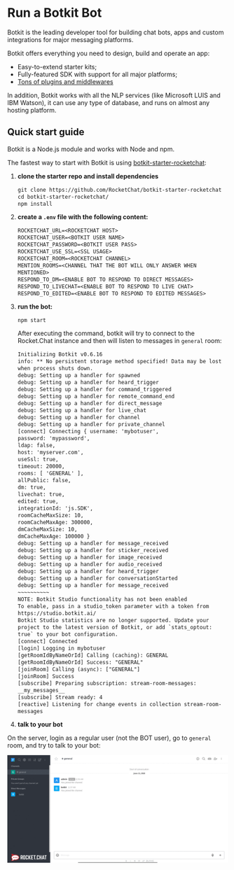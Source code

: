 # Run a Botkit Bot

Botkit is the leading developer tool for building chat bots, apps and custom integrations for major
messaging platforms.

Botkit offers everything you need to design, build and operate an app:

* Easy-to-extend starter kits;
* Fully-featured SDK with support for all major platforms;
* [Tons of plugins and middlewares](https://botkit.ai/docs/readme-middlewares.html)

In addition, Botkit works with all the NLP services (like Microsoft LUIS and IBM Watson), it can use any
type of database, and runs on almost any hosting platform.

## Quick start guide

Botkit is a Node.js module and works with Node and npm.

The fastest way to start with Botkit is using [botkit-starter-rocketchat](https://github.com/RocketChat/botkit-starter-rocketchat):

1. **clone the starter repo and install dependencies**

    ```
    git clone https://github.com/RocketChat/botkit-starter-rocketchat
    cd botkit-starter-rocketchat/
    npm install
    ```

2. **create a `.env` file with the following content:**

    ```
    ROCKETCHAT_URL=<ROCKETCHAT HOST>
    ROCKETCHAT_USER=<BOTKIT USER NAME>
    ROCKETCHAT_PASSWORD=<BOTKIT USER PASS>
    ROCKETCHAT_USE_SSL=<SSL USAGE>
    ROCKETCHAT_ROOM=<ROCKETCHAT CHANNEL>
    MENTION_ROOMS=<CHANNEL THAT THE BOT WILL ONLY ANSWER WHEN MENTIONED>
    RESPOND_TO_DM=<ENABLE BOT TO RESPOND TO DIRECT MESSAGES>
    RESPOND_TO_LIVECHAT=<ENABLE BOT TO RESPOND TO LIVE CHAT>
    RESPOND_TO_EDITED=<ENABLE BOT TO RESPOND TO EDITED MESSAGES>
    ```

3. **run the bot:**

    ```
    npm start
    ```

    After executing the command, botkit will try to connect to the Rocket.Chat instance and then
    will listen to messages in `general` room:

    ```
    Initializing Botkit v0.6.16
    info: ** No persistent storage method specified! Data may be lost when process shuts down.
    debug: Setting up a handler for spawned
    debug: Setting up a handler for heard_trigger
    debug: Setting up a handler for command_triggered
    debug: Setting up a handler for remote_command_end
    debug: Setting up a handler for direct_message
    debug: Setting up a handler for live_chat
    debug: Setting up a handler for channel
    debug: Setting up a handler for private_channel
    [connect] Connecting { username: 'mybotuser',
    password: 'mypassword',
    ldap: false,
    host: 'myserver.com',
    useSsl: true,
    timeout: 20000,
    rooms: [ 'GENERAL' ],
    allPublic: false,
    dm: true,
    livechat: true,
    edited: true,
    integrationId: 'js.SDK',
    roomCacheMaxSize: 10,
    roomCacheMaxAge: 300000,
    dmCacheMaxSize: 10,
    dmCacheMaxAge: 100000 }
    debug: Setting up a handler for message_received
    debug: Setting up a handler for sticker_received
    debug: Setting up a handler for image_received
    debug: Setting up a handler for audio_received
    debug: Setting up a handler for heard_trigger
    debug: Setting up a handler for conversationStarted
    debug: Setting up a handler for message_received
    ~~~~~~~~~~
    NOTE: Botkit Studio functionality has not been enabled
    To enable, pass in a studio_token parameter with a token from https://studio.botkit.ai/
    Botkit Studio statistics are no longer supported. Update your project to the latest version of Botkit, or add `stats_optout: true` to your bot configuration.
    [connect] Connected
    [login] Logging in mybotuser
    [getRoomIdByNameOrId] Calling (caching): GENERAL
    [getRoomIdByNameOrId] Success: "GENERAL"
    [joinRoom] Calling (async): ["GENERAL"]
    [joinRoom] Success
    [subscribe] Preparing subscription: stream-room-messages: __my_messages__
    [subscribe] Stream ready: 4
    [reactive] Listening for change events in collection stream-room-messages
    ```

4. **talk to your bot**

On the server, login as a regular user (not the BOT user), go to `general` room, and try to talk to your bot:

![Botkit bot is talking](./images/botkit.gif)
